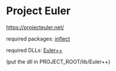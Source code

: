 # Project Euler
https://projecteuler.net/

required packages: [inflect](https://pypi.python.org/pypi/inflect)

required DLLs: [Euler++](https://github.com/kamil157/Euler-)

(put the dll in PROJECT_ROOT/lib/Euler++)